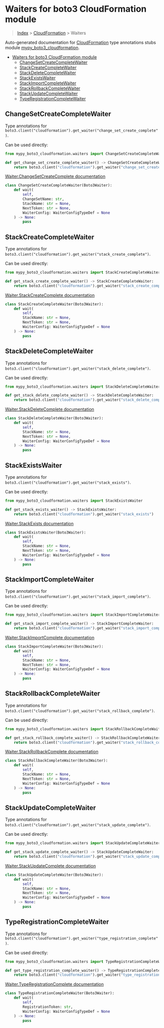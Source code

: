 # Waiters for boto3 CloudFormation module

> [Index](../index.md) > [CloudFormation](./index.md) > Waiters

Auto-generated documentation for [CloudFormation](https://boto3.amazonaws.com/v1/documentation/api/latest/reference/services/cloudformation.html#CloudFormation)
type annotations stubs module [mypy_boto3_cloudformation](https://pypi.org/project/mypy-boto3-cloudformation/).

- [Waiters for boto3 CloudFormation module](#waiters-for-boto3-cloudformation-module)
  - [ChangeSetCreateCompleteWaiter](#changesetcreatecompletewaiter)
  - [StackCreateCompleteWaiter](#stackcreatecompletewaiter)
  - [StackDeleteCompleteWaiter](#stackdeletecompletewaiter)
  - [StackExistsWaiter](#stackexistswaiter)
  - [StackImportCompleteWaiter](#stackimportcompletewaiter)
  - [StackRollbackCompleteWaiter](#stackrollbackcompletewaiter)
  - [StackUpdateCompleteWaiter](#stackupdatecompletewaiter)
  - [TypeRegistrationCompleteWaiter](#typeregistrationcompletewaiter)

## ChangeSetCreateCompleteWaiter

Type annotations for `boto3.client("cloudformation").get_waiter("change_set_create_complete")`.

Can be used directly:

```python
from mypy_boto3_cloudformation.waiters import ChangeSetCreateCompleteWaiter

def get_change_set_create_complete_waiter() -> ChangeSetCreateCompleteWaiter:
    return boto3.client("cloudformation").get_waiter("change_set_create_complete")
```

[Waiter.ChangeSetCreateComplete documentation](https://boto3.amazonaws.com/v1/documentation/api/latest/reference/services/cloudformation.html#CloudFormation.Waiter.ChangeSetCreateComplete)

```python
class ChangeSetCreateCompleteWaiter(Boto3Waiter):
    def wait(
        self,
        ChangeSetName: str,
        StackName: str = None,
        NextToken: str = None,
        WaiterConfig: WaiterConfigTypeDef = None
    ) -> None:
        pass
```
## StackCreateCompleteWaiter

Type annotations for `boto3.client("cloudformation").get_waiter("stack_create_complete")`.

Can be used directly:

```python
from mypy_boto3_cloudformation.waiters import StackCreateCompleteWaiter

def get_stack_create_complete_waiter() -> StackCreateCompleteWaiter:
    return boto3.client("cloudformation").get_waiter("stack_create_complete")
```

[Waiter.StackCreateComplete documentation](https://boto3.amazonaws.com/v1/documentation/api/latest/reference/services/cloudformation.html#CloudFormation.Waiter.StackCreateComplete)

```python
class StackCreateCompleteWaiter(Boto3Waiter):
    def wait(
        self,
        StackName: str = None,
        NextToken: str = None,
        WaiterConfig: WaiterConfigTypeDef = None
    ) -> None:
        pass
```
## StackDeleteCompleteWaiter

Type annotations for `boto3.client("cloudformation").get_waiter("stack_delete_complete")`.

Can be used directly:

```python
from mypy_boto3_cloudformation.waiters import StackDeleteCompleteWaiter

def get_stack_delete_complete_waiter() -> StackDeleteCompleteWaiter:
    return boto3.client("cloudformation").get_waiter("stack_delete_complete")
```

[Waiter.StackDeleteComplete documentation](https://boto3.amazonaws.com/v1/documentation/api/latest/reference/services/cloudformation.html#CloudFormation.Waiter.StackDeleteComplete)

```python
class StackDeleteCompleteWaiter(Boto3Waiter):
    def wait(
        self,
        StackName: str = None,
        NextToken: str = None,
        WaiterConfig: WaiterConfigTypeDef = None
    ) -> None:
        pass
```
## StackExistsWaiter

Type annotations for `boto3.client("cloudformation").get_waiter("stack_exists")`.

Can be used directly:

```python
from mypy_boto3_cloudformation.waiters import StackExistsWaiter

def get_stack_exists_waiter() -> StackExistsWaiter:
    return boto3.client("cloudformation").get_waiter("stack_exists")
```

[Waiter.StackExists documentation](https://boto3.amazonaws.com/v1/documentation/api/latest/reference/services/cloudformation.html#CloudFormation.Waiter.StackExists)

```python
class StackExistsWaiter(Boto3Waiter):
    def wait(
        self,
        StackName: str = None,
        NextToken: str = None,
        WaiterConfig: WaiterConfigTypeDef = None
    ) -> None:
        pass
```
## StackImportCompleteWaiter

Type annotations for `boto3.client("cloudformation").get_waiter("stack_import_complete")`.

Can be used directly:

```python
from mypy_boto3_cloudformation.waiters import StackImportCompleteWaiter

def get_stack_import_complete_waiter() -> StackImportCompleteWaiter:
    return boto3.client("cloudformation").get_waiter("stack_import_complete")
```

[Waiter.StackImportComplete documentation](https://boto3.amazonaws.com/v1/documentation/api/latest/reference/services/cloudformation.html#CloudFormation.Waiter.StackImportComplete)

```python
class StackImportCompleteWaiter(Boto3Waiter):
    def wait(
        self,
        StackName: str = None,
        NextToken: str = None,
        WaiterConfig: WaiterConfigTypeDef = None
    ) -> None:
        pass
```
## StackRollbackCompleteWaiter

Type annotations for `boto3.client("cloudformation").get_waiter("stack_rollback_complete")`.

Can be used directly:

```python
from mypy_boto3_cloudformation.waiters import StackRollbackCompleteWaiter

def get_stack_rollback_complete_waiter() -> StackRollbackCompleteWaiter:
    return boto3.client("cloudformation").get_waiter("stack_rollback_complete")
```

[Waiter.StackRollbackComplete documentation](https://boto3.amazonaws.com/v1/documentation/api/latest/reference/services/cloudformation.html#CloudFormation.Waiter.StackRollbackComplete)

```python
class StackRollbackCompleteWaiter(Boto3Waiter):
    def wait(
        self,
        StackName: str = None,
        NextToken: str = None,
        WaiterConfig: WaiterConfigTypeDef = None
    ) -> None:
        pass
```
## StackUpdateCompleteWaiter

Type annotations for `boto3.client("cloudformation").get_waiter("stack_update_complete")`.

Can be used directly:

```python
from mypy_boto3_cloudformation.waiters import StackUpdateCompleteWaiter

def get_stack_update_complete_waiter() -> StackUpdateCompleteWaiter:
    return boto3.client("cloudformation").get_waiter("stack_update_complete")
```

[Waiter.StackUpdateComplete documentation](https://boto3.amazonaws.com/v1/documentation/api/latest/reference/services/cloudformation.html#CloudFormation.Waiter.StackUpdateComplete)

```python
class StackUpdateCompleteWaiter(Boto3Waiter):
    def wait(
        self,
        StackName: str = None,
        NextToken: str = None,
        WaiterConfig: WaiterConfigTypeDef = None
    ) -> None:
        pass
```
## TypeRegistrationCompleteWaiter

Type annotations for `boto3.client("cloudformation").get_waiter("type_registration_complete")`.

Can be used directly:

```python
from mypy_boto3_cloudformation.waiters import TypeRegistrationCompleteWaiter

def get_type_registration_complete_waiter() -> TypeRegistrationCompleteWaiter:
    return boto3.client("cloudformation").get_waiter("type_registration_complete")
```

[Waiter.TypeRegistrationComplete documentation](https://boto3.amazonaws.com/v1/documentation/api/latest/reference/services/cloudformation.html#CloudFormation.Waiter.TypeRegistrationComplete)

```python
class TypeRegistrationCompleteWaiter(Boto3Waiter):
    def wait(
        self,
        RegistrationToken: str,
        WaiterConfig: WaiterConfigTypeDef = None
    ) -> None:
        pass
```